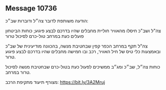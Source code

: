 ## Message 10736

הודעה משותפת לדובר צה״ל ודוברות שב״כ:

צה"ל ושב"כ חיסלו מהאוויר חוליית מחבלים שהיו בדרכם לבצע פיגוע; כוחות הביטחון פועלים כעת במרחב טול-כרם לסיכול טרור

צה"ל תקף במרחב הכפר קפין שבחטיבת מנשה, בהכוונה מודיעינית של שב"כ ובאמצעות כלי טיס של חיל האוויר, רכב ובו חמישה מחבלים שהיו בדרכם לבצע פיגוע טרור.

כוחות צה״ל, שב״כ ומג״ב ממשיכים לפעול כעת בטול-כרם שבחטיבת מנשה לסיכול טרור במרחב. 

מצורף תיעוד מתקיפת הרכב: https://bit.ly/3A2Mruj

